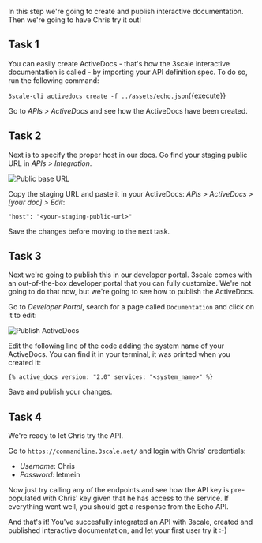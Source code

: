 In this step we're going to create and publish interactive documentation. Then we're going to have Chris try it out!

## Task 1

You can easily create ActiveDocs - that's how the 3scale interactive documentation is called - by importing your API definition spec. To do so, run the following command:

`3scale-cli activedocs create -f ../assets/echo.json`{{execute}}

Go to *APIs > ActiveDocs* and see how the ActiveDocs have been created.

## Task 2

Next is to specify the proper host in our docs. Go find your staging public URL in *APIs > Integration*.

![Public base URL](../assets/staging-public-base-url.png)

Copy the staging URL and paste it in your ActiveDocs: *APIs > ActiveDocs > [your doc] > Edit*:

`"host": "<your-staging-public-url>"`

Save the changes before moving to the next task.

## Task 3

Next we're going to publish this in our developer portal. 3scale comes with an out-of-the-box developer portal that you can fully customize. We're not going to do that now, but we're going to see how to publish the ActiveDocs.

Go to *Developer Portal*, search for a page called `Documentation` and click on it to edit:

![Publish ActiveDocs](../assets/activedocs.png)

Edit the following line of the code adding the system name of your ActiveDocs. You can find it in your terminal, it was printed when you created it:

`{% active_docs version: "2.0" services: "<system_name>" %}`

Save and publish your changes.

## Task 4

We're ready to let Chris try the API.

Go to `https://commandline.3scale.net/` and login with Chris' credentials:

- *Username*: Chris
- *Password*: letmein

Now just try calling any of the endpoints and see how the API key is pre-populated with Chris' key given that he has access to the service. If everything went well, you should get a response from the Echo API.

And that's it! You've succesfully integrated an API with 3scale, created and published interactive documentation, and let your first user try it :-)